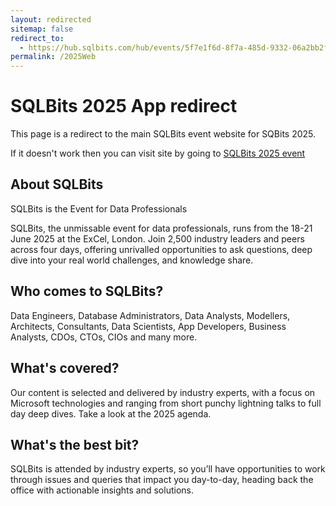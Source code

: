 ```yaml
---
layout: redirected
sitemap: false
redirect_to:
  - https://hub.sqlbits.com/hub/events/5f7e1f6d-8f7a-485d-9332-06a2bb2f7988
permalink: /2025Web
---
```


# SQLBits 2025 App redirect

This page is a redirect to the main SQLBits event website for SQBits 2025. 

If it doesn't work then you can visit site by going to [SQLBits 2025 event]( https://hub.sqlbits.com/hub/events/5f7e1f6d-8f7a-485d-9332-06a2bb2f7988)

## About SQLBits

SQLBits is the Event for Data Professionals

SQLBits, the unmissable event for data professionals, runs from the 18-21 June 2025 at the ExCel, London. Join 2,500 industry leaders and peers across four days, offering unrivalled opportunities to ask questions, deep dive into your real world challenges, and knowledge share.

## Who comes to SQLBits?

Data Engineers, Database Administrators, Data Analysts, Modellers, Architects, Consultants, Data Scientists, App Developers, Business Analysts, CDOs, CTOs, CIOs and many more.

## What's covered?

Our content is selected and delivered by industry experts, with a focus on Microsoft technologies and ranging from short punchy lightning talks to full day deep dives. Take a look at the 2025 agenda.

## What's the best bit?

SQLBits is attended by industry experts, so you’ll have opportunities to work through issues and queries that impact you day-to-day, heading back the office with actionable insights and solutions.
